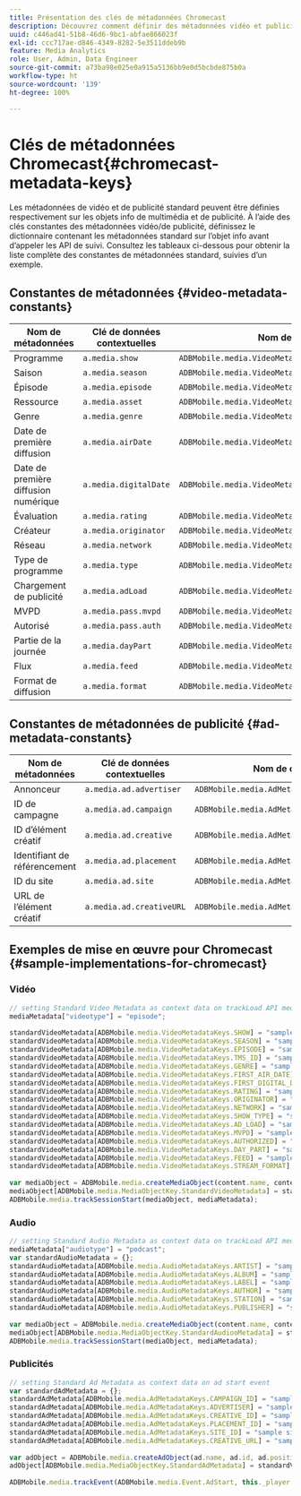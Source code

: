 ```yaml
---
title: Présentation des clés de métadonnées Chromecast
description: Découvrez comment définir des métadonnées vidéo et publicitaires standard à envoyer avec les appels de suivi sur Chromecast.
uuid: c446ad41-51b8-46d6-9bc1-abfae866023f
exl-id: ccc717ae-d846-4349-8282-5e3511ddeb9b
feature: Media Analytics
role: User, Admin, Data Engineer
source-git-commit: a73ba98e025e0a915a5136bb9e0d5bcbde875b0a
workflow-type: ht
source-wordcount: '139'
ht-degree: 100%

---
```


# Clés de métadonnées Chromecast{#chromecast-metadata-keys}

Les métadonnées de vidéo et de publicité standard peuvent être définies respectivement sur les objets info de multimédia et de publicité. À l’aide des clés constantes des métadonnées vidéo/de publicité, définissez le dictionnaire contenant les métadonnées standard sur l’objet info avant d’appeler les API de suivi. Consultez les tableaux ci-dessous pour obtenir la liste complète des constantes de métadonnées standard, suivies d’un exemple.

## Constantes de métadonnées {#video-metadata-constants}

| Nom de métadonnées | Clé de données contextuelles | Nom de constante |
| --- | --- | --- |
| Programme | `a.media.show` | `ADBMobile.media.VideoMetadataKeys.SHOW` |
| Saison | `a.media.season` | `ADBMobile.media.VideoMetadataKeys.SEASON` |
| Épisode | `a.media.episode` | `ADBMobile.media.VideoMetadataKeys.EPISODE` |
| Ressource | `a.media.asset` | `ADBMobile.media.VideoMetadataKeys.TMS_ID` |
| Genre | `a.media.genre` | `ADBMobile.media.VideoMetadataKeys.GENRE` |
| Date de première diffusion | `a.media.airDate` | `ADBMobile.media.VideoMetadataKeys.FIRST_AIR_DATE` |
| Date de première diffusion numérique | `a.media.digitalDate` | `ADBMobile.media.VideoMetadataKeys.FIRST_DIGITAL_DATE` |
| Évaluation | `a.media.rating` | `ADBMobile.media.VideoMetadataKeys.RATING` |
| Créateur | `a.media.originator` | `ADBMobile.media.VideoMetadataKeys.ORIGINATOR` |
| Réseau | `a.media.network` | `ADBMobile.media.VideoMetadataKeys.NETWORK` |
| Type de programme | `a.media.type` | `ADBMobile.media.VideoMetadataKeys.SHOW_TYPE` |
| Chargement de publicité | `a.media.adLoad` | `ADBMobile.media.VideoMetadataKeys.AD_LOAD` |
| MVPD | `a.media.pass.mvpd` | `ADBMobile.media.VideoMetadataKeys.MVPD` |
| Autorisé | `a.media.pass.auth` | `ADBMobile.media.VideoMetadataKeys.AUTHORIZED` |
| Partie de la journée | `a.media.dayPart` | `ADBMobile.media.VideoMetadataKeys.DAY_PART` |
| Flux | `a.media.feed` | `ADBMobile.media.VideoMetadataKeys.FEED` |
| Format de diffusion | `a.media.format` | `ADBMobile.media.VideoMetadataKeys.STREAM_FORMAT` |

## Constantes de métadonnées de publicité {#ad-metadata-constants}

| Nom de métadonnées | Clé de données contextuelles | Nom de constante |
| --- | --- | --- |
| Annonceur | `a.media.ad.advertiser` | `ADBMobile.media.AdMetadataKeys.ADVERTISER` |
| ID de campagne | `a.media.ad.campaign` | `ADBMobile.media.AdMetadataKeys.CAMPAIGN_ID` |
| ID d’élément créatif | `a.media.ad.creative` | `ADBMobile.media.AdMetadataKeys.CREATIVE_ID` |
| Identifiant de référencement | `a.media.ad.placement` | `ADBMobile.media.AdMetadataKeys.PLACEMENT_ID` |
| ID du site | `a.media.ad.site` | `ADBMobile.media.AdMetadataKeys.SITE_ID` |
| URL de l’élément créatif | `a.media.ad.creativeURL` | `ADBMobile.media.AdMetadataKeys.CREATIVE_URL` |

## Exemples de mise en œuvre pour Chromecast {#sample-implementations-for-chromecast}

### Vidéo

```js
// setting Standard Video Metadata as context data on trackLoad API mediaContextData = { } 
mediaMetadata["videotype"] = "episode"; 
 
standardVideoMetadata[ADBMobile.media.VideoMetadataKeys.SHOW] = "sample show"; 
standardVideoMetadata[ADBMobile.media.VideoMetadataKeys.SEASON] = "sample season"; 
standardVideoMetadata[ADBMobile.media.VideoMetadataKeys.EPISODE] = "sample episode"; 
standardVideoMetadata[ADBMobile.media.VideoMetadataKeys.TMS_ID] = "sample tms_id"; 
standardVideoMetadata[ADBMobile.media.VideoMetadataKeys.GENRE] = "sample genre"; 
standardVideoMetadata[ADBMobile.media.VideoMetadataKeys.FIRST_AIR_DATE] = "sample first_air_date"; 
standardVideoMetadata[ADBMobile.media.VideoMetadataKeys.FIRST_DIGITAL_DATE] = "sample first_digital_date"; 
standardVideoMetadata[ADBMobile.media.VideoMetadataKeys.RATING] = "sample rating"; 
standardVideoMetadata[ADBMobile.media.VideoMetadataKeys.ORIGINATOR] = "sample originator"; 
standardVideoMetadata[ADBMobile.media.VideoMetadataKeys.NETWORK] = "sample network"; 
standardVideoMetadata[ADBMobile.media.VideoMetadataKeys.SHOW_TYPE] = "sample show type"; 
standardVideoMetadata[ADBMobile.media.VideoMetadataKeys.AD_LOAD] = "sample ad load"; 
standardVideoMetadata[ADBMobile.media.VideoMetadataKeys.MVPD] = "sample mvpd"; 
standardVideoMetadata[ADBMobile.media.VideoMetadataKeys.AUTHORIZED] = "sample authorized"; 
standardVideoMetadata[ADBMobile.media.VideoMetadataKeys.DAY_PART] = "sample day_part"; 
standardVideoMetadata[ADBMobile.media.VideoMetadataKeys.FEED] = "sample feed"; 
standardVideoMetadata[ADBMobile.media.VideoMetadataKeys.STREAM_FORMAT] = "sample format"; 
 
var mediaObject = ADBMobile.media.createMediaObject(content.name, content.id, content.length, content.streamType); 
mediaObject[ADBMobile.media.MediaObjectKey.StandardVideoMetadata] = standardVideoMetadata; 
ADBMobile.media.trackSessionStart(mediaObject, mediaMetadata); 
```

### Audio

```js
// setting Standard Audio Metadata as context data on trackLoad API mediaContextData = { } 
mediaMetadata["audiotype"] = "podcast"; 
var standardAudioMetadata = {}; 
standardAudioMetadata[ADBMobile.media.AudioMetadataKeys.ARTIST] = "sample artist"; 
standardAudioMetadata[ADBMobile.media.AudioMetadataKeys.ALBUM] = "sample album" ; 
standardAudioMetadata[ADBMobile.media.AudioMetadataKeys.LABEL] = "sample label"; 
standardAudioMetadata[ADBMobile.media.AudioMetadataKeys.AUTHOR] = "sample author" ; 
standardAudioMetadata[ADBMobile.media.AudioMetadataKeys.STATION] = "sample station " ; 
standardAudioMetadata[ADBMobile.media.AudioMetadataKeys.PUBLISHER] = "sample publisher"; 
 
var mediaObject = ADBMobile.media.createMediaObject(content.name, content.id, content.length, content.streamType, content.mediaType); 
mediaObject[ADBMobile.media.MediaObjectKey.StandardAudiooMetadata] = standardAudiooMetadata; 
ADBMobile.media.trackSessionStart(mediaObject, mediaMetadata); 
```

### Publicités

```js
// setting Standard Ad Metadata as context data on ad start event 
var standardAdMetadata = {}; 
standardAdMetadata[ADBMobile.media.AdMetadataKeys.CAMPAIGN_ID] = "sample campaign"; 
standardAdMetadata[ADBMobile.media.AdMetadataKeys.ADVERTISER] = "sample advertiser" ; 
standardAdMetadata[ADBMobile.media.AdMetadataKeys.CREATIVE_ID] = "sample creativeid"; 
standardAdMetadata[ADBMobile.media.AdMetadataKeys.PLACEMENT_ID] = "sample placement id" ; 
standardAdMetadata[ADBMobile.media.AdMetadataKeys.SITE_ID] = "sample site id" ; 
standardAdMetadata[ADBMobile.media.AdMetadataKeys.CREATIVE_URL] = "sample creative url"; 
 
var adObject = ADBMobile.media.createAdObject(ad.name, ad.id, ad.position, ad.length); 
adObject[ADBMobile.media.MediaObjectKey.StandardAdMetadata] = standardVideoMetadata; 
 
ADBMobile.media.trackEvent(ADBMobile.media.Event.AdStart, this._player.getAdInfo(), adContextData);
```
